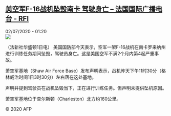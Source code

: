 <!--1593654899000-->
[美空军F-16战机坠毁南卡 驾驶身亡 – 法国国际广播电台 - RFI](http://www.rfi.fr//cn/contenu/20200702-%E7%BE%8E%E7%A9%BA%E5%86%9Bf-16%E6%88%98%E6%9C%BA%E5%9D%A0%E6%AF%81%E5%8D%97%E5%8D%A1-%E9%A9%BE%E9%A9%B6%E8%BA%AB%E4%BA%A1)
------

<div>02/07/2020 - 01:20</div><img src="https://s.rfi.fr/media/display/67627ba2-bbf7-11ea-84b2-005056a98db9/w:310/p:16x9/int0004b.200702072003.jpg"><div class="t-content__body u-clearfix"><div class="m-interstitial"></div><p>（法新社华盛顿1日电）    美国国防部今天表示，空军一架F-16战机在南卡罗来纳州进行训练任务期间坠毁，驾驶员身亡。这是美国空军不满2个月内第4起严重事故。</p><p>    萧空军基地（Shaw Air Force Base）发布声明表示，战机昨天下午11时30分（格林威治时间1日3时30分）左右落在这处基地。</p><p>    声明并提到驾驶员在战机坠毁当下，正在进行训练任务。但声明未提供坠机原因。</p><p>    萧空军基地位于查尔斯顿（Charleston）北方约160公里。</p><p class="t-copyright">© 2020 AFP</p>        </div>
